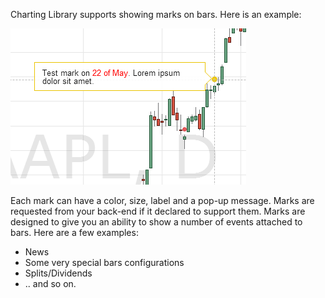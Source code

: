 Charting Library supports showing marks on bars. Here is an example:

![images/tv_bar_mark.png](images/tv_bar_mark.png)

Each mark can have a color, size, label and a pop-up message. Marks are requested from your back-end if it declared to support them. Marks are designed to give you an ability to show a number of events attached to bars. Here are a few examples:

* News
* Some very special bars configurations
* Splits/Dividends
* .. and so on.
